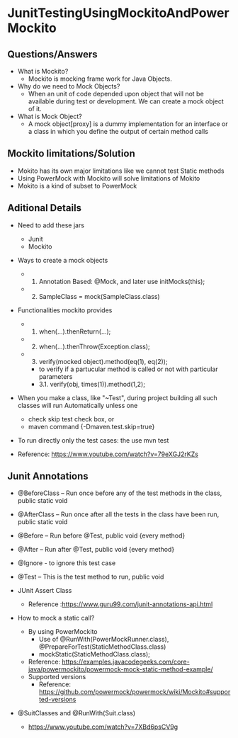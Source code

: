 # JunitTestingUsingMockitoAndPowerMockito

## Questions/Answers
* What is Mockito?
  - Mockito is mocking frame work for Java Objects.
* Why do we need to Mock Objects?
  - When an unit of code depended upon object that will not be available during test or development. We can create a mock object of it.
* What is Mock Object?
  - A mock object[proxy] is a dummy implementation for an interface or a class in which you define the output of certain method calls

## Mockito limitations/Solution
* Mokito has its own major limitations like we cannot test Static methods
* Using PowerMock with Mockito will solve limitations of Mokito
* Mokito is a kind of subset to PowerMock
  
  
## Aditional Details  
* Need to add these jars
  - Junit
  - Mockito

* Ways to create a mock objects
  - 1. Annotation Based: @Mock, and later use initMocks(this);
  - 2. SampleClass = mock(SampleClass.class)
  
* Functionalities mockito provides
  - 1. when(...).thenReturn(...);
  - 2. when(...).thenThrow(Exception.class);
  - 3. verify(mocked object).method(eq(1), eq(2));
    - to verify if a partucular method is called or not with particular parameters
    - 3.1. verify(obj, times(1)).method(1,2);

* When you make a class, like "~Test", during project building all such classes will run Automatically unless one
  - check skip test check box, or
  - maven command {-Dmaven.test.skip=true}
* To run directly only the test cases: the use mvn test
* Reference: https://www.youtube.com/watch?v=79eXGJ2rKZs

## Junit Annotations
* @BeforeClass – Run once before any of the test methods in the class, public static void
* @AfterClass – Run once after all the tests in the class have been run, public static void
* @Before – Run before @Test, public void {every method}
* @After – Run after @Test, public void {every method}
* @Ignore - to ignore this test case
* @Test – This is the test method to run, public void
* JUnit Assert Class
  - Reference :https://www.guru99.com/junit-annotations-api.html
 
* How to mock a static call?
  - By using PowerMockito
    - Use of @RunWith(PowerMockRunner.class), @PrepareForTest(StaticMethodClass.class)
	- mockStatic(StaticMethodClass.class);
  - Reference: https://examples.javacodegeeks.com/core-java/powermockito/powermock-mock-static-method-example/
  - Supported versions
	- Reference: https://github.com/powermock/powermock/wiki/Mockito#supported-versions
* @SuitClasses and @RunWith(Suit.class)
  - https://www.youtube.com/watch?v=7XBd6psCV9g
